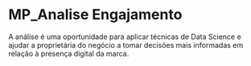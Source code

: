 # MP_Analise Engajamento
 A análise é uma oportunidade para aplicar técnicas de Data Science e ajudar a proprietária do negócio a tomar decisões mais informadas em relação à presença digital da marca.

